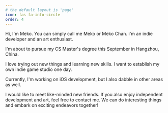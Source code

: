 ```yaml
---
# the default layout is 'page'
icon: fas fa-info-circle
order: 4
---
```


<!-- > Add Markdown syntax content to file `_tabs/about.md`{: .filepath } and it will show up on this page.
{: .prompt-tip } -->


Hi, I'm Meko. You can simply call me Meko or Meko Chan. I'm an indie developer and an art enthusiast.

I'm about to pursue my CS Master's degree this September in Hangzhou, China.

I love trying out new things and learning new skills. I want to establish my own indie game studio one day.

Currently, I'm working on iOS development, but I also dabble in other areas as well.

I would like to meet like-minded new friends. If you also enjoy independent development and art, feel free to contact me. We can do interesting things and embark on exciting endeavors together!
